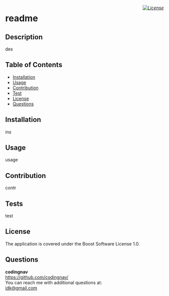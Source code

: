 
<i style="float: right;">[![License](https://img.shields.io/badge/License-Boost%201.0-lightblue.svg)](https://www.boost.org/LICENSE_1_0.txt)</i>
# readme

## Description
des

## Table of Contents
* <a href="#installation">Installation</a>
* <a href="#usage">Usage</a>
* <a href="#contribution">Contribution</a>
* <a href="#tests">Test</a>
* <a href="#license">License</a>
* <a href="#questions">Questions</a>

## Installation
ins

## Usage
usage

## Contribution
contr

## Tests
test

## License
The application is covered under the Boost Software License 1.0.

## Questions
<b>codingnav</b> <br>
https://github.com/codingnav/ <br>
You can reach me with additional questions at: <br>
idk@gmail.com
